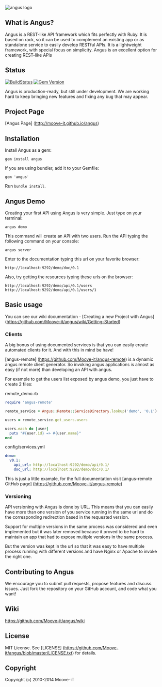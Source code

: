 ![angus logo](http://moove-it.github.io/angus/angus_logo.png)


## What is Angus?

Angus is a REST-like API framework which fits perfectly with Ruby.
It is based on rack, so it can be used to complement an existing app or as standalone service to
easily develop RESTful APIs. It is a lightweight framework, with
special focus on simplicity. Angus is an excellent option for creating REST-like APIs

## Status

[![BuildStatus](https://api.travis-ci.org/Moove-it/angus.png)](https://travis-ci.org/Moove-it/angus) [![Gem Version](https://badge.fury.io/rb/angus.png)](http://badge.fury.io/rb/angus)

Angus is production-ready, but still under development. We are working hard to keep bringing new
features and fixing any bug that may appear.

## Project Page

[Angus Page] (http://moove-it.github.io/angus)

## Installation

Install Angus as a gem:

    gem install angus

If you are using bundler, add it to your Gemfile:

    gem 'angus'

Run `bundle install`.

## Angus Demo

Creating your first API using Angus is very simple. Just type on your terminal:

    angus demo

This command will create an API with two users. Run the API typing the following command on your console:

    angus server

Enter to the documentation typing this url on your favorite browser:

    http://localhost:9292/demo/doc/0.1

Also, try getting the resources typing these urls on the browser:

    http://localhost:9292/demo/api/0.1/users
    http://localhost:9292/demo/api/0.1/users/1

## Basic usage
You can see our wiki documentation - [Creating a new Project with Angus] (https://github.com/Moove-it/angus/wiki/Getting-Started)

### Clients

A big bonus of using documented services is that you can easily create automated clients for it.
And with this in mind be have!

[angus-remote] (https://github.com/Moove-it/angus-remote) is a dynamic angus remote client generator.
So invoking angus applications is almost as easy (if not more) than developing an API with angus.

For example to get the users list exposed by angus demo, you just have to create 2 files:

remote_demo.rb
```ruby
require 'angus-remote'

remote_service = Angus::Remote::ServiceDirectory.lookup('demo', '0.1')

users = remote_service.get_users.users

users.each do |user|
  puts "#{user.id} => #{user.name}"
end
```
config/services.yml
```yml
demo:
  v0.1:
    api_url: http://localhost:9292/demo/api/0.1/
    doc_url: http://localhost:9292/demo/doc/0.1/
```

This is just a little example, for the full documentation visit [angus-remote GitHub page] (https://github.com/Moove-it/angus-remote)

### Versioning

API versioning with Angus is done by URL. This means that you can easily have more than one version
of you service running in the same url and do the corresponding redirection based in the requested
version.

Support for multiple versions in the same process was considered and even implemented but it was
later removed because it proved to be hard to maintain an app that had to expose multiple versions
in the same process.

But the version was kept in the url so that it was easy to have multiple process running with
different versions and have Nginx or Apache to invoke the right one.

## Contributing to Angus

We encourage you to submit pull requests, propose features and discuss issues. Just fork the
repository on your GitHub account, and code what you want!

## Wiki
https://github.com/Moove-it/angus/wiki

## License

MIT License. See [LICENSE] (https://github.com/Moove-it/angus/blob/master/LICENSE.txt) for details.

## Copyright

Copyright (c) 2010-2014 Moove-iT
